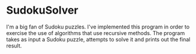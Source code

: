 # SudokuSolver

I'm a big fan of Sudoku puzzles. I've implemented this program in order to exercise the use of algorithms that use recursive methods. 
The program takes as input a Sudoku puzzle, attempts to solve it and prints out the final result.
